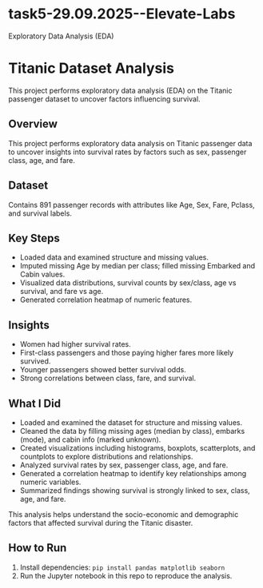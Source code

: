 # task5-29.09.2025--Elevate-Labs
Exploratory Data Analysis (EDA)
# Titanic Dataset Analysis

This project performs exploratory data analysis (EDA) on the Titanic passenger dataset to uncover factors influencing survival.

## Overview
This project performs exploratory data analysis on Titanic passenger data to uncover insights into survival rates by factors such as sex, passenger class, age, and fare.

## Dataset
Contains 891 passenger records with attributes like Age, Sex, Fare, Pclass, and survival labels.

## Key Steps
- Loaded data and examined structure and missing values.
- Imputed missing Age by median per class; filled missing Embarked and Cabin values.
- Visualized data distributions, survival counts by sex/class, age vs survival, and fare vs age.
- Generated correlation heatmap of numeric features.

## Insights
- Women had higher survival rates.
- First-class passengers and those paying higher fares more likely survived.
- Younger passengers showed better survival odds.
- Strong correlations between class, fare, and survival.

## What I Did

- Loaded and examined the dataset for structure and missing values.
- Cleaned the data by filling missing ages (median by class), embarks (mode), and cabin info (marked unknown).
- Created visualizations including histograms, boxplots, scatterplots, and countplots to explore distributions and relationships.
- Analyzed survival rates by sex, passenger class, age, and fare.
- Generated a correlation heatmap to identify key relationships among numeric variables.
- Summarized findings showing survival is strongly linked to sex, class, age, and fare.

This analysis helps understand the socio-economic and demographic factors that affected survival during the Titanic disaster.

## How to Run

1. Install dependencies: `pip install pandas matplotlib seaborn`
2. Run the Jupyter notebook in this repo to reproduce the analysis.
